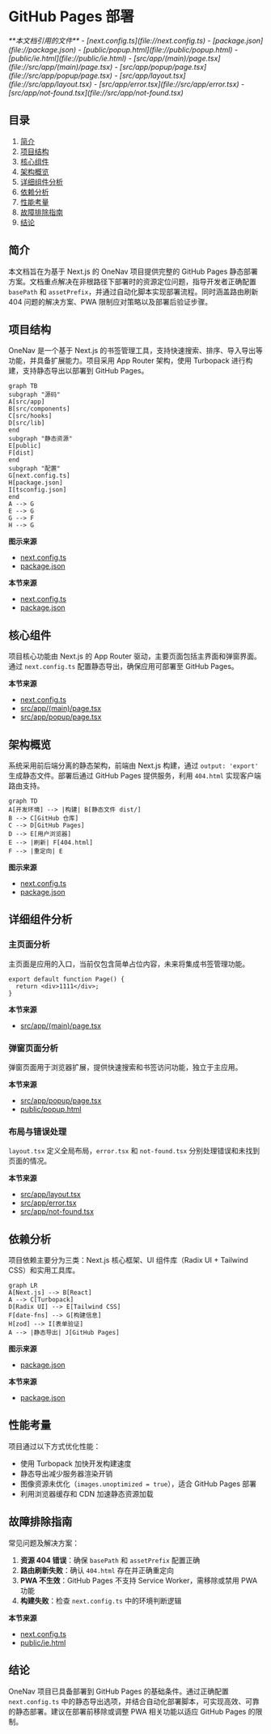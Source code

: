 # GitHub Pages 部署

<cite>
**本文档引用的文件**  
- [next.config.ts](file://next.config.ts)
- [package.json](file://package.json)
- [public/popup.html](file://public/popup.html)
- [public/ie.html](file://public/ie.html)
- [src/app/(main)/page.tsx](file://src/app/(main)/page.tsx)
- [src/app/popup/page.tsx](file://src/app/popup/page.tsx)
- [src/app/layout.tsx](file://src/app/layout.tsx)
- [src/app/error.tsx](file://src/app/error.tsx)
- [src/app/not-found.tsx](file://src/app/not-found.tsx)
</cite>

## 目录

1. [简介](#简介)
2. [项目结构](#项目结构)
3. [核心组件](#核心组件)
4. [架构概览](#架构概览)
5. [详细组件分析](#详细组件分析)
6. [依赖分析](#依赖分析)
7. [性能考量](#性能考量)
8. [故障排除指南](#故障排除指南)
9. [结论](#结论)

## 简介

本文档旨在为基于 Next.js 的 OneNav 项目提供完整的 GitHub Pages 静态部署方案。文档重点解决在非根路径下部署时的资源定位问题，指导开发者正确配置 `basePath` 和 `assetPrefix`，并通过自动化脚本实现部署流程。同时涵盖路由刷新 404 问题的解决方案、PWA 限制应对策略以及部署后验证步骤。

## 项目结构

OneNav 是一个基于 Next.js 的书签管理工具，支持快速搜索、排序、导入导出等功能，并具备扩展能力。项目采用 App Router 架构，使用 Turbopack 进行构建，支持静态导出以部署到 GitHub Pages。

```mermaid
graph TB
subgraph "源码"
A[src/app]
B[src/components]
C[src/hooks]
D[src/lib]
end
subgraph "静态资源"
E[public]
F[dist]
end
subgraph "配置"
G[next.config.ts]
H[package.json]
I[tsconfig.json]
end
A --> G
E --> G
G --> F
H --> G
```

**图示来源**

- [next.config.ts](file://next.config.ts)
- [package.json](file://package.json)

**本节来源**

- [next.config.ts](file://next.config.ts)
- [package.json](file://package.json)

## 核心组件

项目核心功能由 Next.js 的 App Router 驱动，主要页面包括主界面和弹窗界面。通过 `next.config.ts` 配置静态导出，确保应用可部署至 GitHub Pages。

**本节来源**

- [next.config.ts](file://next.config.ts)
- [src/app/(main)/page.tsx](<file://src/app/(main)/page.tsx>)
- [src/app/popup/page.tsx](file://src/app/popup/page.tsx)

## 架构概览

系统采用前后端分离的静态架构，前端由 Next.js 构建，通过 `output: 'export'` 生成静态文件。部署后通过 GitHub Pages 提供服务，利用 `404.html` 实现客户端路由支持。

```mermaid
graph TD
A[开发环境] --> |构建| B[静态文件 dist/]
B --> C[GitHub 仓库]
C --> D[GitHub Pages]
D --> E[用户浏览器]
E --> |刷新| F[404.html]
F --> |重定向| E
```

**图示来源**

- [next.config.ts](file://next.config.ts)
- [package.json](file://package.json)

## 详细组件分析

### 主页面分析

主页面是应用的入口，当前仅包含简单占位内容，未来将集成书签管理功能。

```tsx
export default function Page() {
  return <div>1111</div>;
}
```

**本节来源**

- [src/app/(main)/page.tsx](<file://src/app/(main)/page.tsx>)

### 弹窗页面分析

弹窗页面用于浏览器扩展，提供快速搜索和书签访问功能，独立于主应用。

**本节来源**

- [src/app/popup/page.tsx](file://src/app/popup/page.tsx)
- [public/popup.html](file://public/popup.html)

### 布局与错误处理

`layout.tsx` 定义全局布局，`error.tsx` 和 `not-found.tsx` 分别处理错误和未找到页面的情况。

**本节来源**

- [src/app/layout.tsx](file://src/app/layout.tsx)
- [src/app/error.tsx](file://src/app/error.tsx)
- [src/app/not-found.tsx](file://src/app/not-found.tsx)

## 依赖分析

项目依赖主要分为三类：Next.js 核心框架、UI 组件库（Radix UI + Tailwind CSS）和实用工具库。

```mermaid
graph LR
A[Next.js] --> B[React]
A --> C[Turbopack]
D[Radix UI] --> E[Tailwind CSS]
F[date-fns] --> G[构建信息]
H[zod] --> I[表单验证]
A --> |静态导出| J[GitHub Pages]
```

**图示来源**

- [package.json](file://package.json)

**本节来源**

- [package.json](file://package.json)

## 性能考量

项目通过以下方式优化性能：

- 使用 Turbopack 加快开发构建速度
- 静态导出减少服务器渲染开销
- 图像资源未优化（`images.unoptimized = true`），适合 GitHub Pages 部署
- 利用浏览器缓存和 CDN 加速静态资源加载

## 故障排除指南

常见问题及解决方案：

1. **资源 404 错误**：确保 `basePath` 和 `assetPrefix` 配置正确
2. **路由刷新失败**：确认 `404.html` 存在并正确重定向
3. **PWA 不生效**：GitHub Pages 不支持 Service Worker，需移除或禁用 PWA 功能
4. **构建失败**：检查 `next.config.ts` 中的环境判断逻辑

**本节来源**

- [next.config.ts](file://next.config.ts)
- [public/ie.html](file://public/ie.html)

## 结论

OneNav 项目已具备部署到 GitHub Pages 的基础条件。通过正确配置 `next.config.ts` 中的静态导出选项，并结合自动化部署脚本，可实现高效、可靠的静态部署。建议在部署前移除或调整 PWA 相关功能以适应 GitHub Pages 的限制。
